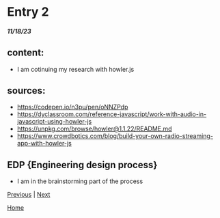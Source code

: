 # Entry 2
##### 11/18/23

## content:
* I am cotinuing my research with howler.js
## sources:
* https://codepen.io/n3pu/pen/oNNZPdp
* https://dyclassroom.com/reference-javascript/work-with-audio-in-javascript-using-howler-js
* https://unpkg.com/browse/howler@1.1.22/README.md
* https://www.crowdbotics.com/blog/build-your-own-radio-streaming-app-with-howler-js
## EDP {Engineering design process}
* I am in the brainstorming part of the process

[Previous](entry01.md) | [Next](entry03.md)

[Home](../README.md)
